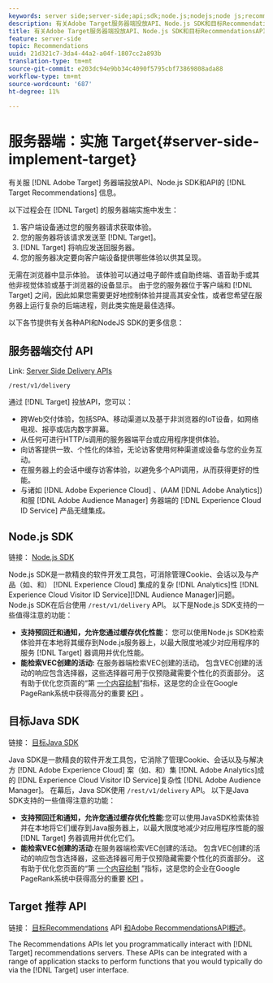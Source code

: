 ```yaml
---
keywords: server side;server-side;api;sdk;node.js;nodejs;node js;recommendations api;api:apis
description: 有关Adobe Target服务器端投放API、Node.js SDK和目标RecommendationsAPI的信息。
title: 有关Adobe Target服务器端投放API、Node.js SDK和目标RecommendationsAPI的信息。
feature: server-side
topic: Recommendations
uuid: 21d321c7-3da4-44a2-a04f-1807cc2a893b
translation-type: tm+mt
source-git-commit: e203dc94e9bb34c4090f5795cbf73869808ada88
workflow-type: tm+mt
source-wordcount: '687'
ht-degree: 11%

---
```



# 服务器端：实施 Target{#server-side-implement-target}

有关服 [!DNL Adobe Target] 务器端投放API、Node.js SDK和API的 [!DNL Target Recommendations] 信息。

以下过程会在 [!DNL Target] 的服务器端实施中发生：

1. 客户端设备通过您的服务器请求获取体验。
1. 您的服务器将该请求发送至 [!DNL Target]。
1. [!DNL Target] 将响应发送回服务器。
1. 您的服务器决定要向客户端设备提供哪些体验以供其呈现。

无需在浏览器中显示体验。 该体验可以通过电子邮件或自助终端、语音助手或其他非视觉体验或基于浏览器的设备显示。 由于您的服务器位于客户端和 [!DNL Target] 之间，因此如果您需要更好地控制体验并提高其安全性，或者您希望在服务器上运行复杂的后端进程，则此类实施是最佳选择。

以下各节提供有关各种API和NodeJS SDK的更多信息：

## 服务器端交付 API

Link: [Server Side Delivery APIs](https://developers.adobetarget.com/api/delivery-api/)

`/rest/v1/delivery`

通过 [!DNL Target] 投放API，您可以：

* 跨Web交付体验，包括SPA、移动渠道以及基于非浏览器的IoT设备，如网络电视、报亭或店内数字屏幕。
* 从任何可进行HTTP/s调用的服务器端平台或应用程序提供体验。
* 向访客提供一致、个性化的体验，无论访客使用何种渠道或设备与您的业务互动。
* 在服务器上的会话中缓存访客体验，以避免多个API调用，从而获得更好的性能。
* 与诸如 [!DNL Adobe Experience Cloud] 、(AAM [!DNL Adobe Analytics])和服 [!DNL Adobe Audience Manager] 务器端的 [!DNL Experience Cloud ID Service] 产品无缝集成。

## Node.js SDK

链接： [Node.js SDK](https://github.com/adobe/target-nodejs-sdk)

Node.js SDK是一款精良的软件开发工具包，可消除管理Cookie、会话以及与产品（如、和） [!DNL Experience Cloud] 集成的复杂 [!DNL Analytics]性 [!DNL Experience Cloud Visitor ID Service][!DNL Audience Manager]问题。 Node.js SDK在后台使用 `/rest/v1/delivery` API。 以下是Node.js SDK支持的一些值得注意的功能：

* **支持预回迁和通知，允许您通过缓存优化性能：** 您可以使用Node.js SDK检索体验并在本地将其缓存到Node.js服务器上，以最大限度地减少对应用程序的服务 [!DNL Target] 器调用并优化性能。
* **能检索VEC创建的活动:** 在服务器端检索VEC创建的活动。 包含VEC创建的活动的响应包含选择器，这些选择器可用于仅预隐藏需要个性化的页面部分。 这有助于优化您页面的“第 [一个内容绘制](https://developers.google.com/web/fundamentals/performance/user-centric-performance-metrics.html)”指标，这是您的企业在Google PageRank系统中获得高分的重要 [KPI](https://en.wikipedia.org/wiki/PageRank) 。

## 目标Java SDK

链接： [目标Java SDK](https://github.com/adobe/target-java-sdk)

Java SDK是一款精良的软件开发工具包，它消除了管理Cookie、会话以及与解决方 [!DNL Adobe Experience Cloud] 案（如、和）集 [!DNL Adobe Analytics]成的 [!DNL Experience Cloud Visitor ID Service]复杂性 [!DNL Adobe Audience Manager]。 在幕后，Java SDK使用 `/rest/v1/delivery` API。 以下是Java SDK支持的一些值得注意的功能：

* **支持预回迁和通知，允许您通过缓存优化性能**:您可以使用JavaSDK检索体验并在本地将它们缓存到Java服务器上，以最大限度地减少对应用程序性能的服 [!DNL Target] 务器调用并优化它们。
* **能检索VEC创建的活动**:在服务器端检索VEC创建的活动。 包含VEC创建的活动的响应包含选择器，这些选择器可用于仅预隐藏需要个性化的页面部分。 这有助于优化您页面的“第 [一个内容绘制](https://developers.google.com/web/fundamentals/performance/user-centric-performance-metrics.html) ”指标，这是您的企业在Google PageRank系统中获得高分的重要 [KPI](https://en.wikipedia.org/wiki/PageRank) 。

## Target 推荐 API

链接： [目标Recommendations](https://developers.adobetarget.com/api/recommendations) API [和Adobe RecommendationsAPI概述](https://docs.adobe.com/content/help/en/target-learn/recommendations-api-tutorial/recs-api-overview.html)。

The Recommendations APIs let you programmatically interact with [!DNL Target] recommendations servers. These APIs can be integrated with a range of application stacks to perform functions that you would typically do via the [!DNL Target] user interface.
